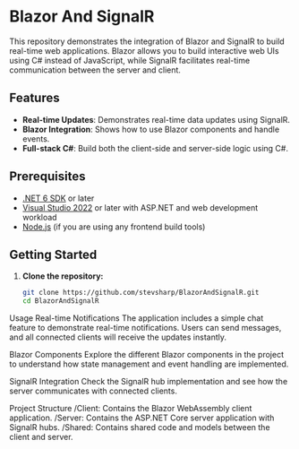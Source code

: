 # Blazor And SignalR

This repository demonstrates the integration of Blazor and SignalR to build real-time web applications. Blazor allows you to build interactive web UIs using C# instead of JavaScript, while SignalR facilitates real-time communication between the server and client.

## Features

- **Real-time Updates**: Demonstrates real-time data updates using SignalR.
- **Blazor Integration**: Shows how to use Blazor components and handle events.
- **Full-stack C#**: Build both the client-side and server-side logic using C#.

## Prerequisites

- [.NET 6 SDK](https://dotnet.microsoft.com/download/dotnet/6.0) or later
- [Visual Studio 2022](https://visualstudio.microsoft.com/vs/) or later with ASP.NET and web development workload
- [Node.js](https://nodejs.org/) (if you are using any frontend build tools)

## Getting Started

1. **Clone the repository:**
   ```bash
   git clone https://github.com/stevsharp/BlazorAndSignalR.git
   cd BlazorAndSignalR

Usage
Real-time Notifications
The application includes a simple chat feature to demonstrate real-time notifications. Users can send messages, and all connected clients will receive the updates instantly.

Blazor Components
Explore the different Blazor components in the project to understand how state management and event handling are implemented.

SignalR Integration
Check the SignalR hub implementation and see how the server communicates with connected clients.

Project Structure
/Client: Contains the Blazor WebAssembly client application.
/Server: Contains the ASP.NET Core server application with SignalR hubs.
/Shared: Contains shared code and models between the client and server.
